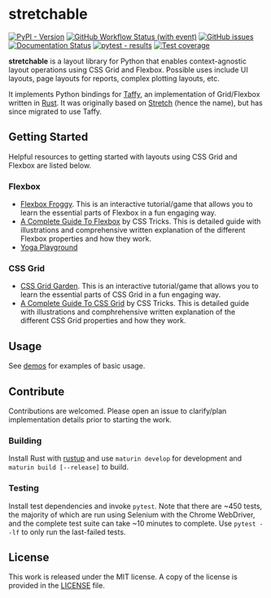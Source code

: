 # stretchable

[![PyPI - Version](https://img.shields.io/pypi/v/stretchable)](https://pypi.org/project/stretchable/)
[![GitHub Workflow Status (with event)](https://img.shields.io/github/actions/workflow/status/mortencombat/stretchable/build-publish.yml?logo=github)](https://github.com/mortencombat/stretchable/actions/workflows/build-publish.yml)
[![GitHub issues](https://img.shields.io/github/issues/mortencombat/stretchable?logo=github)](https://github.com/mortencombat/stretchable/issues)
[![Documentation Status](https://readthedocs.org/projects/stretchable/badge/?version=latest)](https://stretchable.readthedocs.io/en/latest/?badge=latest)
[![pytest - results](https://gist.github.com/mortencombat/901f1f1190ba5aff13164ede9d4c249f/raw/stretchable-tests.svg)](https://github.com/mortencombat/stretchable/actions/workflows/test.yml)
[![Test coverage](https://gist.github.com/mortencombat/b121474745d15f92a295a0bdd7497529/raw/stretchable-coverage.svg)](https://github.com/mortencombat/stretchable/actions/workflows/test.yml)

**stretchable** is a layout library for Python that enables context-agnostic layout operations using CSS Grid and Flexbox. Possible uses include UI layouts, page layouts for reports, complex plotting layouts, etc.

It implements Python bindings for [Taffy](https://github.com/dioxuslabs/taffy), an implementation of Grid/Flexbox written in [Rust](https://www.rust-lang.org/). It was originally based on [Stretch](https://vislyhq.github.io/stretch/) (hence the name), but has since migrated to use Taffy.

## Getting Started

Helpful resources to getting started with layouts using CSS Grid and Flexbox are listed below.

### Flexbox

- [Flexbox Froggy](https://flexboxfroggy.com/). This is an interactive tutorial/game that allows you to learn the essential parts of Flexbox in a fun engaging way.
- [A Complete Guide To Flexbox](https://css-tricks.com/snippets/css/a-guide-to-flexbox/) by CSS Tricks. This is detailed guide with illustrations and comprehensive written explanation of the different Flexbox properties and how they work.
- [Yoga Playground](https://yogalayout.com/playground)

### CSS Grid

- [CSS Grid Garden](https://cssgridgarden.com/). This is an interactive tutorial/game that allows you to learn the essential parts of CSS Grid in a fun engaging way.
- [A Complete Guide To CSS Grid](https://css-tricks.com/snippets/css/complete-guide-grid/) by CSS Tricks. This is detailed guide with illustrations and comphrehensive written explanation of the different CSS Grid properties and how they work.

## Usage

See [demos](https://github.com/mortencombat/stretchable/tree/main/demos) for examples of basic usage.

## Contribute

Contributions are welcomed. Please open an issue to clarify/plan implementation details prior to starting the work.

### Building

Install Rust with [rustup](https://rustup.rs/) and use `maturin develop` for development and `maturin build [--release]` to build.

### Testing

Install test dependencies and invoke `pytest`. Note that there are ~450 tests, the majority of which are run using Selenium with the Chrome WebDriver, and the complete test suite can take ~10 minutes to complete. Use `pytest --lf` to only run the last-failed tests.

## License

This work is released under the MIT license. A copy of the license is provided in the [LICENSE](https://github.com/mortencombat/stretchable/blob/main/LICENSE) file.
